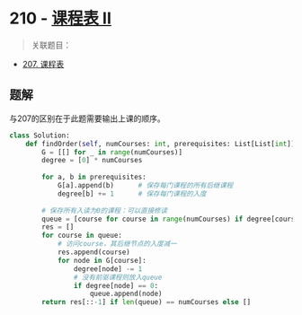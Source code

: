 # 210 - [课程表 II](https://leetcode.com/problems/course-schedule-ii/)

>关联题目：  
- [207. 课程表](https://github.com/Rosevil1874/LeetCode/tree/master/Python-Solution/207_Course_Schedule)


## 题解
与207的区别在于此题需要输出上课的顺序。

```python
class Solution:
    def findOrder(self, numCourses: int, prerequisites: List[List[int]]) -> List[int]:
        G = [[] for _ in range(numCourses)]
        degree = [0] * numCourses
        
        for a, b in prerequisites:
            G[a].append(b)      # 保存每门课程的所有后继课程
            degree[b] += 1      # 保存每门课程的入度
            
        # 保存所有入读为0的课程：可以直接修读
        queue = [course for course in range(numCourses) if degree[course] == 0]
        res = []
        for course in queue:
            # 访问course，其后继节点的入度减一
            res.append(course)
            for node in G[course]:
                degree[node] -= 1
                # 没有前驱课程则放入queue
                if degree[node] == 0:
                    queue.append(node)
        return res[::-1] if len(queue) == numCourses else []
        
```